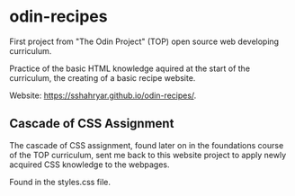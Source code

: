 # odin-recipes

First project from "The Odin Project" (TOP) open source web developing curriculum. 

Practice of the basic HTML knowledge aquired at the start of the curriculum, the creating of a basic recipe website.

Website: https://sshahryar.github.io/odin-recipes/.

## Cascade of CSS Assignment

The cascade of CSS assignment, found later on in the foundations course of the TOP curriculum, sent me back to this website project to apply newly acquired CSS knowledge to the webpages. 

Found in the styles.css file.
